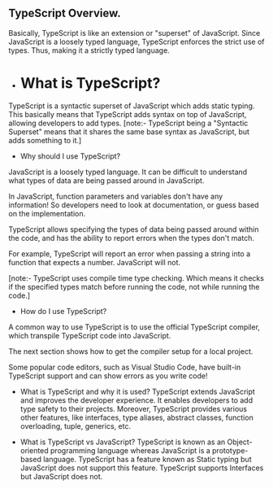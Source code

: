 ## TypeScript Overview.
Basically, TypeScript is like an extension or "superset" of JavaScript.
Since JavaScript is a loosely typed language,
TypeScript enforces the strict use of types. 
Thus, making it a strictly typed language.
- # What is TypeScript?

TypeScript is a syntactic superset of JavaScript which adds static typing.
This basically means that TypeScript adds syntax on top of JavaScript, allowing developers to add types.
[note:- TypeScript being a "Syntactic Superset" means that it shares the same base syntax as JavaScript, but adds something to it.]

- Why should I use TypeScript?

JavaScript is a loosely typed language. It can be difficult to understand what types of data are being passed around in JavaScript.

In JavaScript, function parameters and variables don't have any information! So developers need to look at documentation, or guess based on the implementation.

TypeScript allows specifying the types of data being passed around within the code, and has the ability to report errors when the types don't match.

For example, TypeScript will report an error when passing a string into a function that expects a number. JavaScript will not.

[note:- TypeScript uses compile time type checking. Which means it checks if the specified types match before running the code, not while running the code.]

- How do I use TypeScript?

A common way to use TypeScript is to use the official TypeScript compiler, which transpile TypeScript code into JavaScript.

The next section shows how to get the compiler setup for a local project.

Some popular code editors, such as Visual Studio Code, have built-in TypeScript support and can show errors as you write code!

- What is TypeScript and why it is used?
TypeScript extends JavaScript and improves the developer experience. It enables developers to add type safety to their projects. Moreover, TypeScript provides various other features, like interfaces, type aliases, abstract classes, function overloading, tuple, generics, etc.

- What is TypeScript vs JavaScript?
TypeScript is known as an Object-oriented programming language whereas JavaScript is a prototype-based language. TypeScript has a feature known as Static typing but JavaScript does not support this feature. TypeScript supports Interfaces but JavaScript does not.